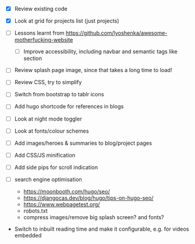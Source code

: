 - [x] Review existing code
- [x] Look at grid for projects list (just projects)
- [ ] Lessons learnt from <https://github.com/lyoshenka/awesome-motherfucking-website>
  - [ ] Improve accessibility, including navbar and semantic tags like section
- [ ] Review splash page image, since that takes a long time to load!
- [ ] Review CSS, try to simplify
- [ ] Switch from bootstrap to tablr icons

- [ ] Add hugo shortcode for references in blogs
- [ ] Look at night mode toggler
- [ ] Look at fonts/colour schemes
- [ ] Add images/heroes & summaries to blog/project pages
- [ ] Add CSS/JS minification

- [ ] Add side pips for scroll indication

- [ ] search engine optimisation
  - <https://moonbooth.com/hugo/seo/>
  - <https://djangocas.dev/blog/hugo/tips-on-hugo-seo/>
  - <https://www.webpagetest.org/>
  - robots.txt
  - compress images/remove big splash screen? and fonts?

- Switch to inbuilt reading time and make it configurable, e.g. for videos embedded
